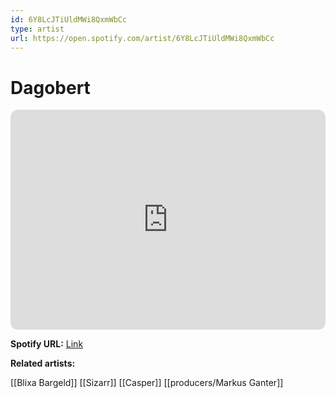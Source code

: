 ```yaml
---
id: 6Y8LcJTiUldMWi8QxmWbCc
type: artist
url: https://open.spotify.com/artist/6Y8LcJTiUldMWi8QxmWbCc
---
```

# Dagobert

<iframe style="border-radius:12px" src="https://open.spotify.com/embed/artist/6Y8LcJTiUldMWi8QxmWbCc" width="100%" height="352" frameBorder="0" allowfullscreen="" allow="autoplay; clipboard-write; encrypted-media; fullscreen; picture-in-picture" loading="lazy"></iframe>

**Spotify URL:** [Link](https://open.spotify.com/artist/6Y8LcJTiUldMWi8QxmWbCc)

**Related artists:**

[[Blixa Bargeld]]
[[Sizarr]]
[[Casper]]
[[producers/Markus Ganter]]
